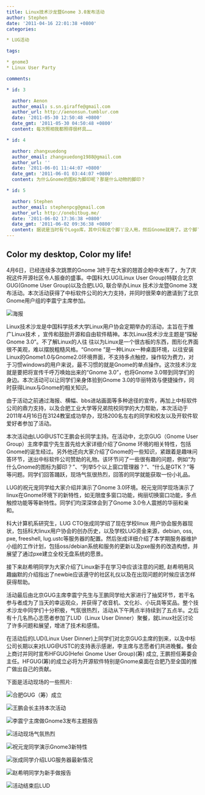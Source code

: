 ```yaml
---
title: Linux技术沙龙暨Gnome 3.0发布活动
author: Stephen
date: '2011-04-16 22:01:38 +0800'
categories:

* LUG活动

tags:

* gnome3
* Linux User Party

comments:

* id: 3

  author: Aenon
  author_email: s.sn.giraffe@gmail.com
  author_url: http://aenonsun.tumblur.com
  date: '2011-05-30 12:50:48 +0800'
  date_gmt: '2011-05-30 04:50:48 +0800'
  content: 每次照相我都照得很杯具……

* id: 4

  author: zhangxuedong
  author_email: zhangxuedong1988@gmail.com
  author_url: ''
  date: '2011-06-01 11:44:07 +0800'
  date_gmt: '2011-06-01 03:44:07 +0800'
  content: 为什么Gnome的图标为脚印呢？那是什么动物的脚印？

* id: 5

  author: Stephen
  author_email: stephenpcg@gmail.com
  author_url: http://onebitbug.me/
  date: '2011-06-02 17:36:38 +0800'
  date_gmt: '2011-06-02 09:36:38 +0800'
  content: 据说是当时有个Logo库，其中只有这个脚丫没人用，然后Gnome就用了。这个脚丫也正好是"G"的样子。
---
```


## Color my desktop, Color my life!

4月6日，已经连续多次跳票的Gnome 3终于在大家的翘首企盼中发布了，为了庆祝这件开源社区令人振奋的盛事。中国科大LUG(Linux User Group)特联合北京GUG(Gnome User Group)以及合肥LUG, 联合举办Linux 技术沙龙暨Gnome 3发布活动。本次活动获得了中标软件公司的大力支持，并同时很荣幸的邀请到了北京Gnome用户组的李震宁主席参加。

![海报](https://ftp.lug.ustc.edu.cn/wp-content/gallery/gnome3-launch-party_1/poster.jpg)

Linux技术沙龙是中国科学技术大学Linux用户协会定期举办的活动，主旨在于推广Linux技术 ，宣传和鼓励开源和自由软件精神。本次Linux技术沙龙主题是“探秘Gnome 3.0”。不了解Linux的人往 往以为Linux是一个很古板的东西，图形化界面很不美观，难以摆脱粗糙风格。“Gnome ”是一种Linux一种桌面环境，以往安装Linux的Gnome1.0与Gnome2.0环境界面，不支持多点触控，操作较为费力，对于习惯windows的用户来说，最不习惯的就是Gnome的单点操作。这次技术沙龙就是要把将宣传千呼万唤始出来的“Gnome 3.0”，也将Gnome 3.0带到同学们的身边。本次活动可以让同学们亲身体验到Gnome 3.0的华丽特效与便捷操作，同时获得Linux与Gnome的相关知识。

由于活动之前通过海报、横幅、bbs进站画面等多种途径的宣传，再加上中标软件公司的鼎力支持，以及合肥工业大学等兄弟院校同学的大力帮助，本次活动于2011年4月16日在3124教室成功举办，现场200名左右的同学和校友以及开软件软爱好者参加了活动。

本次活动由LUG@USTC王鹏会长同学主持。在活动中，北京GUG（Gnome User Group）主席李震宁先生首先给大家详细介绍了Gnome 环境的相关特性，包括Gnome的诞生经过。另外他还向大家介绍了Gnome的一些知识，紧跟着是趣味问答环节，送出中标软件公司赞助的礼物。该环节问了一些很有趣的问题，例如“为什么Gnome的图标为脚印？”、“列举5个以上窗口管理器？”、“什么是GTK？”等等问题。同学们回答踊跃，现场气氛很热烈，回答的同学就能获取一份小礼品。

LUG的祝元宠同学给大家介绍并演示了Gnome 3.0环境。祝元宠同学现场演示了linux在Gnome环境下的新特性，如无限度多窗口功能，绚丽切换窗口功能，多点触控功能等等新特性。同学们均深深体会到了Gnome 3.0令人震撼的华丽和亲和。

科大计算机系研究生，LUG CTO张成同学绍了现在学校linux 用户协会服务器现状，包括科大linux用户协会的创办历史，以及学校LUG资金来源，debian, oss, pxe, freeshell, lug.ustc等服务器的配置。然后张成详细介绍了本学期服务器维护小组的工作计划，包括oss/debian系统和服务的更新以及pxe服务的改造构想，并展望了通过pxe建立全校无盘系统的愿景。

接下来赵希明同学为大家介绍了Linux新手在学习中应该注意的问题, 赵希明用风趣幽默的介绍指出了newbie应该遵守的社区礼仪以及在出现问题的时候应该怎样获得帮助。

活动最后由北京GUG主席李震宁先生与王鹏同学给大家进行了抽奖环节，若干名参与者成为了当天的幸运观众，并获得了收音机、文化衫、小玩具等奖品。整个技术沙龙中同学们十分积极，气氛很热烈，活动从下午两点半持续到了五点半。之后有十几名热心志愿者参加了LUD（Linux User Dinner）聚餐，就Linux社区讨论了许多问题和展望，增进了技术和感情。

在活动后的LUD(Linux User Dinner)上同学们对北京GUG主席的到来，以及中标公司长期以来对LUG@USTC的支持表示感谢，李主席与志愿者们共进晚餐。餐会上商讨并同时宣布HFGUG(Hefei Gnome User Group)(筹) 成立, 王鹏担任筹委会主任。HFGUG(筹)的成立必将为开源软件特别是Gnome桌面在合肥乃至全国的推广做出自己的贡献。

下面是活动现场的一些照片:

![合肥GUG（筹）成立](https://ftp.lug.ustc.edu.cn/wp-content/gallery/gnome3-launch-party/dscf2688.jpg)

![王鹏会长主持本次活动](https://ftp.lug.ustc.edu.cn/wp-content/gallery/gnome3-launch-party/dscf2690.jpg)

![李震宁主席做Gnome3发布主题报告](https://ftp.lug.ustc.edu.cn/wp-content/gallery/gnome3-launch-party/dscf2693.jpg)

![活动现场气氛热烈](https://ftp.lug.ustc.edu.cn/wp-content/gallery/gnome3-launch-party/dscf2696.jpg)

![祝元宠同学演示Gnome3新特性](https://ftp.lug.ustc.edu.cn/wp-content/gallery/gnome3-launch-party/dscf2698.jpg)

![张成同学介绍LUG服务器最新情况](https://ftp.lug.ustc.edu.cn/wp-content/gallery/gnome3-launch-party/dscf2704.jpg)

![赵希明同学为新手做报告](https://ftp.lug.ustc.edu.cn/wp-content/gallery/gnome3-launch-party/dscf2707.jpg)

![活动结束后LUD](https://ftp.lug.ustc.edu.cn/wp-content/gallery/linux%e6%8a%80%e6%9c%af%e6%b2%99%e9%be%99%e6%9a%a8gnome-3-0%e5%8f%91%e5%b8%83%e6%b4%bb%e5%8a%a8/dscf2713_0.jpg)

